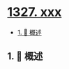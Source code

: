 # [1327. xxx](https://github.com/Tdahuyou/TNotes.leetcode/tree/main/notes/1327.%20xxx)

<!-- region:toc -->

- [1. 📝 概述](#1--概述)

<!-- endregion:toc -->

## 1. 📝 概述
